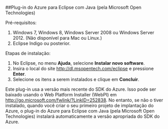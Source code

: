 ﻿##Plug-in do Azure para Eclipse com Java (pela Microsoft Open Technologies)

Pré-requisitos:

1. Windows 7, Windows 8, Windows Server 2008 ou Windows Server 2012. (Não disponível para Mac ou Linux.)
2. Eclipse Indigo ou posterior.

Etapas de instalação:

1. No Eclipse, no menu **Ajuda**, selecione **Instalar novo software**.
2. Insira o local do site <http://dl.msopentech.com/eclipse> e pressione **Enter**.
3. Selecione os itens a serem instalados e clique em **Concluir**.

Este plug-in usa a versão mais recente do SDK do Azure. Isso pode ser baixado usando o Web Platform Installer (WebPI) em <http://go.microsoft.com/fwlink/?LinkID=252838>. No entanto, se não o tiver instalado, quando você criar o seu primeiro projeto de implantação do Azure, o plug-in do Azure para Eclipse com Java (pela Microsoft Open Technologies) instalará automaticamente a versão apropriada do SDK do Azure. 

<!--HONumber=42-->
